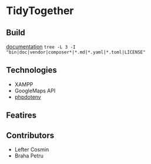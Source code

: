 # TidyTogether

## Build

[documentation](https://docs.google.com/document/d/1-aHo15U2-sPB9klRUCRxpozfseOrwraKnAo_gaaENro/edit?tab=t.0)
`tree -L 3 -I "bin|doc|vendor|composer*|*.md|*.yaml|*.toml|LICENSE"`

## Technologies

- XAMPP
- GoogleMaps API
- [phpdotenv](https://github.com/vlucas/phpdotenv)

## Featires

## Contributors

- Lefter Cosmin
- Braha Petru
